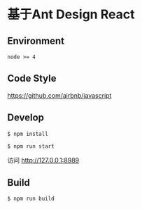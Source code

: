 # 基于Ant Design React

## Environment

```
node >= 4
```

## Code Style

https://github.com/airbnb/javascript

## Develop

```
$ npm install
```

```
$ npm run start
```

访问 http://127.0.0.1:8989

## Build

```
$ npm run build
```

